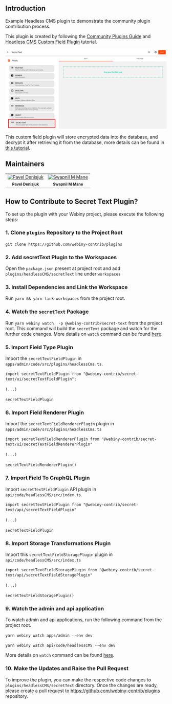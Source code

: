 ## Introduction
Example Headless CMS plugin to demonstrate the community plugin contribution process.

This plugin is created by following the [Community Plugins Guide](https://deploy-preview-378--webiny-docs.netlify.app/docs/community-plugins/introduction) and [Headless CMS Custom Field Plugin](https://www.webiny.com/docs/tutorials/headless-cms/create-a-webiny-headless-cms-custom-field-plugin) tutorial.


![Field Definition](./assets/field-definition.png)

This custom field plugin will store encrypted data into the database, and decrypt it after retrieving it from the database, more details can be found in [this tutorial](https://www.webiny.com/docs/tutorials/headless-cms/create-a-webiny-headless-cms-custom-field-plugin).

## Maintainers
<table>
    <tr>
        <td align="center">
            <a href="https://github.com/Pavel910">
                <img src="https://avatars1.githubusercontent.com/u/3920893?v=4" width="100px;" alt="Pavel Denisjuk"/>
                <br />
                <sub><b>Pavel Denisjuk</b></sub>
            </a>
            <br />
        </td>
        <td align="center">
            <a href="https://github.com/swapnilmmane">
                <img src="https://avatars0.githubusercontent.com/u/7145848?v=4" width="100px;" alt="Swapnil M Mane"/>
                <br />
                <sub><b>Swapnil M Mane</b></sub>
            </a>
            <br />
        </td>
    </tr>
</table>

## How to Contribute to Secret Text Plugin?
To set up the plugin with your Webiny project, please execute the following steps:

### 1. Clone `plugins` Repository to the Project Root

`git clone https://github.com/webiny-contrib/plugins`

### 2. Add secretText Plugin to the Workspaces
Open the `package.json` present at project root and add `plugins/headlessCMS/secretText` line  under `workspaces`

### 3. Install Dependencies and Link the Workspace
Run `yarn && yarn link-workspaces` from the project root.

### 4. Watch the `secretText` Package
Run `yarn webiny watch  -p @webiny-contrib/secret-text` from the project root.
This command will build the `secretText` package and watch for the further code changes.
More details on `watch` command can be found [here](https://www.webiny.com/docs/how-to-guides/use-watch-command).

### 5. Import Field Type Plugin

Import the `secretTextFieldPlugin` in `apps/admin/code/src/plugins/headlessCms.ts`.

```
import secretTextFieldPlugin from "@webiny-contrib/secret-text/ui/secretTextFieldPlugin";

(...)

secretTextFieldPlugin
```

### 6. Import Field Renderer Plugin

Import the `secretTextFieldRendererPlugin` plugin in `apps/admin/code/src/plugins/headlessCms.ts`


```
import secretTextFieldRendererPlugin from "@webiny-contrib/secret-text/ui/secretTextFieldRendererPlugin"

(...)

secretTextFieldRendererPlugin()
```

### 7. Import Field To GraphQL Plugin

Import `secretTextFieldPlugin` API plugin in `api/code/headlessCMS/src/index.ts`.

```
import secretTextFieldPlugin from "@webiny-contrib/secret-text/api/secretTextFieldPlugin"

(...)

secretTextFieldPlugin
```

### 8. Import Storage Transformations Plugin

Import this `secretTextFieldStoragePlugin` plugin in `api/code/headlessCMS/src/index.ts`

```
import secretTextFieldStoragePlugin from "@webiny-contrib/secret-text/api/secretTextFieldStoragePlugin"

(...)

secretTextFieldStoragePlugin()
```

### 9. Watch the admin and api application
To watch admin and api applications, run the following command from the project root.

`yarn webiny watch apps/admin --env dev`  

`yarn webiny watch api/code/headlessCMS --env dev`

More details on `watch` command can be found [here](https://www.webiny.com/docs/how-to-guides/use-watch-command).

### 10. Make the Updates and Raise the Pull Request
To improve the plugin, you can make the respective code changes to `plugins/headlessCMS/secretText` directory.
Once the changes are ready, please create a pull request to https://github.com/webiny-contrib/plugins repository.
